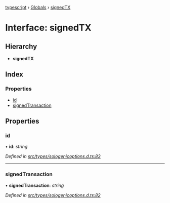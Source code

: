 [typescript](../README.md) › [Globals](../globals.md) › [signedTX](signedtx.md)

# Interface: signedTX

## Hierarchy

* **signedTX**

## Index

### Properties

* [id](signedtx.md#id)
* [signedTransaction](signedtx.md#signedtransaction)

## Properties

###  id

• **id**: *string*

*Defined in [src/types/sologenicoptions.d.ts:83](https://github.com/sologenic/sologenic-xrpl-stream-js/blob/2cf7f25/src/types/sologenicoptions.d.ts#L83)*

___

###  signedTransaction

• **signedTransaction**: *string*

*Defined in [src/types/sologenicoptions.d.ts:82](https://github.com/sologenic/sologenic-xrpl-stream-js/blob/2cf7f25/src/types/sologenicoptions.d.ts#L82)*
